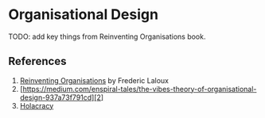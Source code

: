 # Organisational Design

TODO: add key things from Reinventing Organisations book.

## References
1. [Reinventing Organisations][1] by Frederic Laloux
2. [https://medium.com/enspiral-tales/the-vibes-theory-of-organisational-design-937a73f791cd][2]
3. [Holacracy][3]

[1]:	https://www.goodreads.com/book/show/20787425-reinventing-organizations?ac=1&from_search=true
[2]:	https://medium.com/enspiral-tales/the-vibes-theory-of-organisational-design-937a73f791cd
[3]:	https://www.holacracy.org/